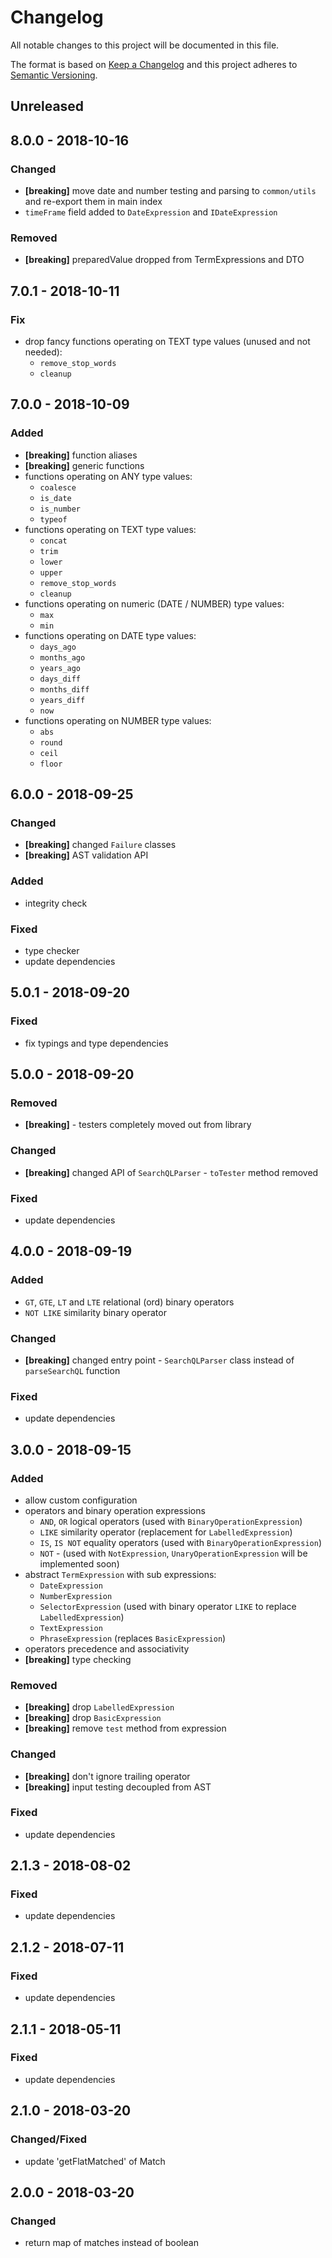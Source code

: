 # Changelog

All notable changes to this project will be documented in this file.

The format is based on [Keep a Changelog](http://keepachangelog.com/en/1.0.0/)
and this project adheres to [Semantic Versioning](http://semver.org/spec/v2.0.0.html).

## Unreleased

## 8.0.0 - 2018-10-16

### Changed
- **[breaking]**  move date and number testing and parsing to `common/utils` and re-export them in main index
- `timeFrame` field added to `DateExpression` and `IDateExpression`

### Removed
- **[breaking]** preparedValue dropped from TermExpressions and DTO

## 7.0.1 - 2018-10-11

### Fix
- drop fancy functions operating on TEXT type values (unused and not needed):
  - `​​remove_stop_words`
  - `​​cleanup`

## 7.0.0 - 2018-10-09

### Added
- **[breaking]** function aliases
- **[breaking]** generic functions
- functions operating on ANY type values:
  - `coalesce`
  - `is_date`
  - `is_number`
  - `typeof`
- functions operating on TEXT type values:
  - `​​concat`
  - `​​trim`
  - `​​lower`
  - `​​upper`
  - `​​remove_stop_words`
  - `​​cleanup`
- functions operating on numeric (DATE / NUMBER) type values:
  - `max`
  - `min`
- functions operating on DATE type values:
  - `​​days_ago`
  - `​​months_ago`
  - `​​years_ago`
  - `​​days_diff`
  - `​​months_diff`
  - `​​years_diff`
  - `​​now`
- functions operating on NUMBER type values:
  - `abs`
  - `​​round`
  - `​​ceil`
  - `​​floor`

## 6.0.0 - 2018-09-25

### Changed
- **[breaking]** changed `Failure` classes
- **[breaking]** AST validation API

### Added
- integrity check

### Fixed
- type checker
- update dependencies

## 5.0.1 - 2018-09-20

### Fixed
- fix typings and type dependencies

## 5.0.0 - 2018-09-20

### Removed
- **[breaking]** - testers completely moved out from library

### Changed
- **[breaking]** changed API of `SearchQLParser` - `toTester` method removed

### Fixed
- update dependencies

## 4.0.0 - 2018-09-19

### Added
- `GT`, `GTE`, `LT` and `LTE` relational (ord) binary operators
- `NOT LIKE` similarity binary operator

### Changed
- **[breaking]** changed entry point - `SearchQLParser` class instead of `parseSearchQL` function

### Fixed
- update dependencies

## 3.0.0 - 2018-09-15

### Added
- allow custom configuration
- operators and binary operation expressions
  - `AND`, `OR` logical operators (used with `BinaryOperationExpression`)
  - `LIKE` similarity operator (replacement for `LabelledExpression`)
  - `IS`, `IS NOT` equality operators (used with `BinaryOperationExpression`)
  - `NOT` - (used with `NotExpression`, `UnaryOperationExpression` will be implemented soon)
- abstract `TermExpression` with sub expressions:
  - `DateExpression`
  - `NumberExpression`
  - `SelectorExpression` (used with binary operator `LIKE` to replace `LabelledExpression`)
  - `TextExpression`
  - `PhraseExpression` (replaces `BasicExpression`)
- operators precedence and associativity
- **[breaking]** type checking

### Removed
- **[breaking]** drop `LabelledExpression`
- **[breaking]** drop `BasicExpression`
- **[breaking]** remove `test` method from expression

### Changed
- **[breaking]** don't ignore trailing operator
- **[breaking]** input testing decoupled from AST

### Fixed
- update dependencies

## 2.1.3 - 2018-08-02

### Fixed
- update dependencies

## 2.1.2 - 2018-07-11

### Fixed
- update dependencies

## 2.1.1 - 2018-05-11

### Fixed
- update dependencies

## 2.1.0 - 2018-03-20

### Changed/Fixed
- update 'getFlatMatched' of Match

## 2.0.0 - 2018-03-20

### Changed
- return map of matches instead of boolean
